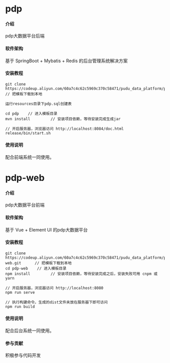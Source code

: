 # pdp

#### 介绍

pdp大数据平台后端

#### 软件架构

基于 SpringBoot + Mybatis + Redis 的后台管理系统解决方案


#### 安装教程

```
git clone https://codeup.aliyun.com/60a7c4c62c5969c370c58471/pudu_data_platform/pdp.git    // 把模板下载到本地

运行resources目录下pdp.sql创建表

cd pdp    // 进入模板目录
mvn install         // 安装项目依赖，等待安装完成生成jar

// 开启服务器，浏览器访问 http://localhost:8084/doc.html
release/bin/start.sh
```

#### 使用说明

配合前端系统一同使用。

# pdp-web

#### 介绍

pdp大数据平台前端

#### 软件架构

基于 Vue + Element UI 的pdp大数据平台


#### 安装教程

```
git clone https://codeup.aliyun.com/60a7c4c62c5969c370c58471/pudu_data_platform/pdp-web.git      // 把模板下载到本地
cd pdp-web    // 进入模板目录
npm install         // 安装项目依赖，等待安装完成之后，安装失败可用 cnpm 或 yarn

// 开启服务器，浏览器访问 http://localhost:8080
npm run serve

// 执行构建命令，生成的dist文件夹放在服务器下即可访问
npm run build
```

#### 使用说明

配合后台系统一同使用。


#### 参与贡献

积极参与代码开发
